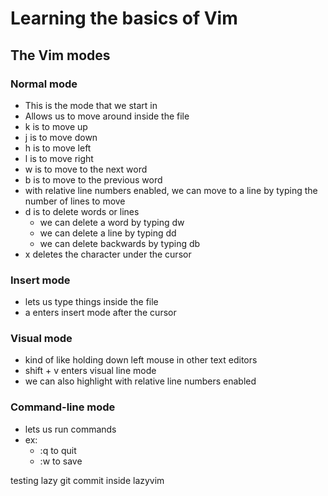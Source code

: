 # Learning the basics of Vim

## The Vim modes

### Normal mode

- This is the mode that we start in
- Allows us to move around inside the file
- k is to move up
- j is to move down
- h is to move left
- l is to move right
- w is to move to the next word
- b is to move to the previous word
- with relative line numbers enabled, we can move to a line by typing the number of lines to move
- d is to delete words or lines
  - we can delete a word by typing dw
  - we can delete a line by typing dd
  - we can delete backwards by typing db
- x deletes the character under the cursor

### Insert mode

- lets us type things inside the file
- a enters insert mode after the cursor

### Visual mode

- kind of like holding down left mouse in other text editors
- shift + v enters visual line mode
- we can also highlight with relative line numbers enabled

### Command-line mode

- lets us run commands
- ex:
  - :q to quit
  - :w to save

testing lazy git commit inside lazyvim
